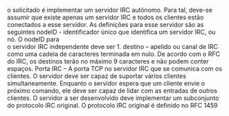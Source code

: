 o	solicitado	é implementar um servidor IRC autônomo. Para tal, deve-se assumir que existe apenas	um servidor IRC e todos os clientes estão conectados a esse servidor. 
As definições para	esse	servidor são	as	seguintes
nodeID  - identificador único que identifica um servidor IRC, ou nó. O nodeID para	
o servidor IRC independente deve ser 1.
destino – apelido ou canal de IRC como uma	cadeia de caracteres terminada em nulo. De acordo com o RFC do IRC,	os destinos terão no máximo 9 caracteres e não podem conter espaços.
Porta IRC – A porta TCP no servidor IRC que se comunica com os clientes.
O servidor deve ser capaz de suportar vários clientes simultaneamente.
Enquanto	o servidor espera que um cliente envie o próximo comando, ele deve ser capaz de lidar com as entradas de outros clientes.
O	servidor a ser desenvolvido deve implementar um subconjunto do protocolo IRC original. O protocolo IRC original é definido no RFC 1459